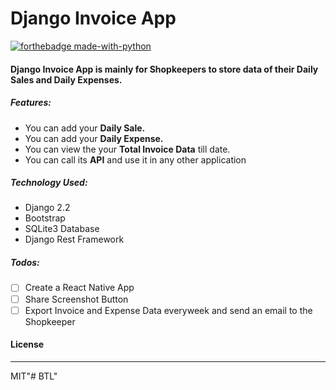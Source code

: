 # Django Invoice App

[![forthebadge made-with-python](http://ForTheBadge.com/images/badges/made-with-python.svg)](https://www.python.org/)

#### Django Invoice App is mainly for Shopkeepers to store data of their Daily Sales and Daily Expenses.

##### Features:
  - You can add your **Daily Sale.**
  - You can add your **Daily Expense.**
  - You can view the your **Total Invoice Data** till date.
  - You can call its **API** and use it in any other application

##### Technology Used:
  - Django 2.2
  - Bootstrap
  - SQLite3 Database
  - Django Rest Framework
 
##### Todos:

- [ ] Create a React Native App
- [ ] Share Screenshot Button
- [ ] Export Invoice and Expense Data everyweek and send an email to the Shopkeeper

#### License
----
MIT"# BTL" 
